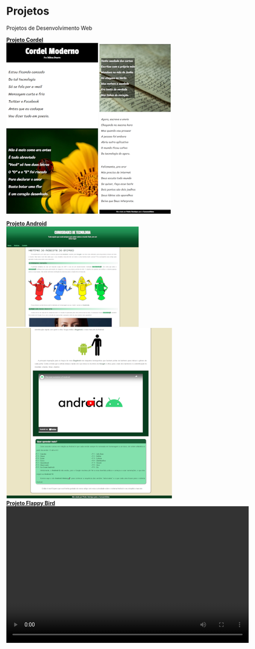 # Projetos
 Projetos de Desenvolvimento Web

<a href="https://pedroh-araujo.github.io/Projetos/projeto-cordel/"> <strong>Projeto Cordel</strong></a>
<br>
<img src="projeto-cordel\imagens\Projeto-cordel0.png" >
<img src="projeto-cordel\imagens\Projeto-cordel1.png" >
<br>

<a href="https://pedroh-araujo.github.io/Projetos/projeto-android/">
   <strong>Projeto Android</strong>
</a>

<br>

<img src="projeto-android\imagens\projeto-androids0.png">
<img src="projeto-android\imagens\projeto-androids1.png" >
<br>

<a href="https://pedroh-araujo.github.io/Projetos/projeto-FlappyBird/">
   <strong>Projeto Flappy Bird</strong>
</a>
   <video autoplay="autoplay" loop="loop" controls="controls" width="640" height="360">
      <source src="projeto-FlappyBird\Flappy Bird showcase.mp4" type="video/mp4"></video>